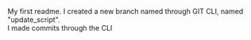 My first readme. 
I created a new branch named through GIT CLI, named "update_script".  
I made commits through the CLI
